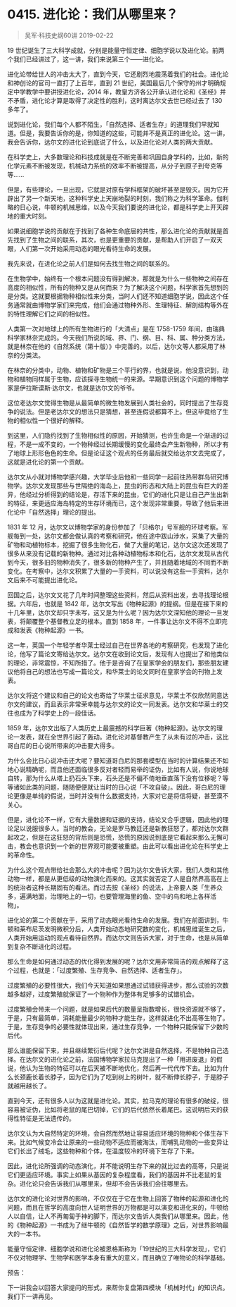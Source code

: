 # 0415. 进化论：我们从哪里来？
> 吴军·科技史纲60讲
2019-02-22

19 世纪诞生了三大科学成就，分别是能量守恒定律、细胞学说以及进化论。前两个我们已经讲过了，这一讲，我们来说第三个——进化论。

进化论带给世人的冲击太大了，直到今天，它还剧烈地震荡着我们的社会。进化论和神创论的官司一直打了上百年，直到 21 世纪，美国最后几个保守的州才明确规定中学教学中要讲授进化论，2014 年，教皇方济各公开承认进化论和《圣经》并不矛盾，进化论才算是取得了决定性的胜利，这时离达尔文去世已经过去了 130 多年了。

说到进化论，我们每个人都不陌生，「自然选择、适者生存」的道理我们早就知道。但是，我要告诉你的是，你知道的这些，可能并不是真正的进化论。这一讲，我会告诉你，达尔文的进化论到底说了什么，以及进化论对人类的两大贡献。

在科学史上，大多数理论和科技成就是在不断完善和巩固自身学科的，比如，新的化学元素不断被发现，机械动力系统的效率不断被提高，从分子到原子到夸克等等……

但是，有些理论，一旦出现，它就是对原有学科框架的破坏甚至是毁灭。因为它开辟出了另一个新天地，这种科学史上天崩地裂的时刻，我们称之为科学革命。伽利略的日心说，牛顿的机械思维，以及今天我们要说的进化论，都是科学史上开天辟地的重大时刻。

如果说细胞学说的贡献在于找到了各种生命底层的共性，那么进化论的贡献就是首先找到了生物之间的联系，其次，也是更重要的贡献，是帮助人们开启了一双天眼，人们第一次开始采用动态的眼光看待生命的发展。

我先来说，在进化论之前人们是如何去找生物之间的联系的。

在生物学中，始终有一个根本问题没有得到解决，那就是为什么一些物种之间存在高度的相似性，所有的物种又是从何而来？为了解决这个问题，科学家首先想到的是分类。这就要根据物种相似性来分类，当时人们还不知道细胞学说，因此这个任务通常就由博物学家们来完成，他们会通过物种外形、生理特征、解剖结构等外在的特性理解它们之间的相似性。

人类第一次对地球上的所有生物进行的「大清点」是在 1758-1759 年间，由瑞典科学家林奈完成的。今天我们所说的域、界、门、纲、目、科、属、种分类方法，就是林奈在他的《自然系统（第十版）》中完善的。以后，达尔文等人都采用了林奈的分类法。

在林奈的分类中，动物、植物和矿物是三个平行的界，也就是说，他没意识到，动物和植物同样属于生物，应该探寻生物统一的来源。早期意识到这个问题的博物学家是伊拉斯谟斯·达尔文，也就是达尔文的爷爷。

这位老达尔文觉得生物是从最简单的微生物发展到人类社会的，同时提出了生存竞争的说法。但是老达尔文的想法只是猜想，甚至连假说都算不上。但这毕竟给了生物的相似性一个很好的解释。

到这里，人们隐约找到了生物相似性的原因，开始猜测，也许生命是一个渐进的过程，不是一成不变的，一个物种经过长期缓慢的变化最终会产生新物种，所以才有了地球上形形色色的生命。但是论证这个观点的任务最后就交给达尔文去完成了，这就是进化论的第一个贡献。

达尔文从小就对博物学感兴趣，大学毕业后他和一些同学一起前往热带群岛研究博物学。达尔文发现那些与世隔绝的海岛上，昆虫的形态和大陆上的昆虫有巨大的差异，他经过分析得到的结论是，存活下来的昆虫，它们的进化只是让自己产生出新的特征，来更适应海岛特定的生存环境而已，这个发现非常重要，导致了他后来进化论中「自然选择」理论的提出。

1831 年 12 月，达尔文以博物学家的身份参加了「贝格尔」号军舰的环球考察。军舰每到一处，达尔文都会做认真的考察和研究，他在途中跋山涉水，采集了大量的矿物和动植物标本，挖掘了很多生物化石，做了大量的笔记，达尔文这次还发现了很多从来没有记载的新物种。通过对比各种动植物标本和化石，达尔文发现从古代到今天，很多旧的物种消失了，很多新的物种产生了，并且随着地域的不同而不断变化。在考察中，达尔文积累了大量的一手资料，可以说没有这些一手资料，达尔文后来不可能提出进化论。

回国之后，达尔文又花了几年时间整理这些资料，然后从资料出发，去寻找理论根据。六年后，也就是 1842 年，达尔文写出《物种起源》的提纲。但是在接下来的十几年里，达尔文却只字未写，这又是为什么呢？因为达尔文深知他的理论一旦发表，将颠覆整个基督教立足的根本。直到 1858 年，一件事让达尔文不得不立即完成和发表《物种起源》一书。

这一年，英国一个年轻学者华莱士经过自己在世界各地的考察研究，也发现了进化论，他写了篇论文寄给达尔文。达尔文在收到论文后，发现有人也提出了和他类似的理论，非常震惊，不知所措了。他于是咨询了在皇家学会的朋友们，那些朋友建议他将自己的想法也写成一篇论文，和华莱士的论文同时在皇家学会的刊物上发表。

达尔文将这个建议和自己的论文也寄给了华莱士征求意见，华莱士不仅欣然同意达尔文的建议，而且表示非常荣幸能与达尔文的论文一同发表。达尔文和华莱士的交往也成为了科学史上的一段佳话。

1859 年，达尔文出版了人类历史上最震撼的科学巨著《物种起源》。达尔文的理论一发表，就在全世界引起了轰动。进化论对基督教产生了从未有过的冲击，这比哥白尼的日心说所带来的冲击要大得多。

为什么会比日心说冲击还大呢？要知道哥白尼的那套模型在当时的计算结果还不如地心说精确呢，而且他还面临很多反对者轻而易举的证伪，比如有人说，你说地球自转，那为什么从塔上扔石头下来，石头还是不偏不倚地垂直落下没有位移呢？等等诸如此类的问题，随随便便就让当时的日心说「不攻自破」。因此，哥白尼的理论更像是单纯的假说，当时并没有什么数据支持，大家对它是将信将疑，甚至漠不关心。

但是，进化论不一样，它有大量数据和证据的支持，结论又合乎逻辑，因此他的理论足以说服很多人。当时的教会，无论是罗马教廷还是新教狂怒了，都对达尔文群起攻之，但是在这狂怒的背后则是恐慌，恐慌的原因说到底是它看起来那么无懈可击，教会也意识到一个新的世界观可能要被重塑。由此可以看出进化论在科学史上的革命性。

为什么这个观点带给社会那么大的冲击呢？因为达尔文告诉大家，我们人类和其他动物一样，都是从更低级的动物演化而来的。这其实就否定了人是自然界高高在上的统治者这种长期固有的看法。而过去按《圣经》的说法，上帝要人类「生养众多，遍满地面，治理地上的一切，也要管理海里的鱼、空中的鸟和地上各样活物」。

进化论的第二个贡献在于，采用了动态眼光看待生命的发展。我们在前面讲到，牛顿和莱布尼茨发明微积分后，人类开始动态地研究数的变化，机械思维诞生之后，人类开始用运动的观点看待自然界。而达尔文则告诉大家，对于生命，也是从简单到复杂不断进化的过程。

那么生命是如何通过动态的优化得到发展的呢？达尔文用非常简洁的观点解释了这个过程，也就是：「过度繁殖、生存竞争、自然选择、适者生存」。

过度繁殖的必要性很大，我们今天知道如果想通过试错获得进步，那么试验的次数越多越好，过度繁殖就保证了一个物种作为整体有足够多的试错机会。

过度繁殖会带来一个问题，就是如果后代的数量呈指数增长，很快资源就不够了，于是，只有最简单，消耗能量最少的物种才能生存，这样就进化不出高等生物了。于是，生存竞争的必要性就体现出来，通过生存竞争，一个物种只能保留下少数的后代。

那么谁能保留下来，并且继续繁衍后代呢？达尔文讲是自然选择，不是物种自己选择。在达尔文的进化论之前，法国博物学家拉马克提出了一种「用进废退」的假说，他认为生物的特征可以在后天被不断地优化，然后再一代代传下去。比如为什么长颈鹿长着长脖子，因为它们为了吃到树上的树叶，就不断伸长脖子，于是脖子就越用越长了。

直到今天，还有很多人以为这就是进化论。其实，拉马克的理论有很多的破绽，很容易被证伪，比如将老鼠的尾巴切掉，它们的后代依然长着尾巴。这说明后天的获得性特征是无法遗传的。

达尔文认为大自然特定的环境，会自然而然地让容易适应环境的物种和个体生存下来。比如气候变冷会让原来的一些动物不适应而被淘汰，而哺乳动物的一些变异让它们长出了绒毛，这些物种和个体，在温度较冷的环境下生存了下来。

因此，进化论所强调的动态演化，并不能说明生存下来的就比过去的高等，只是说它们更适应环境。事实上如果从基因的复杂程度看，我们的基因并不比老鼠的复杂。进化论只会告诉我们从哪里来，但却不会告诉我们会往哪里去。

达尔文的进化论对世界的影响，不仅仅在于它在生物上回答了物种的起源和进化的问题，而且在哲学的高度向世人证明世界的万物都是可以演变和进化来的，牛顿给人以自信，让人不再匍匐于神的脚下，而达尔文告诉人类我们从哪里来。因此，他的《物种起源》一书成为了继牛顿的《自然哲学的数学原理》之后，对世界影响最大的一本书。

能量守恒定律、细胞学说和进化论被恩格斯称为「19世纪的三大科学发现」，它们不仅对物理学、生物学和医学本身有重大的意义，而且确立了唯物论的科学基础。

预告：

下一讲我会以回答大家提问的形式，来帮你复盘第四模块「机械时代」的知识点。我们下一讲再见。


